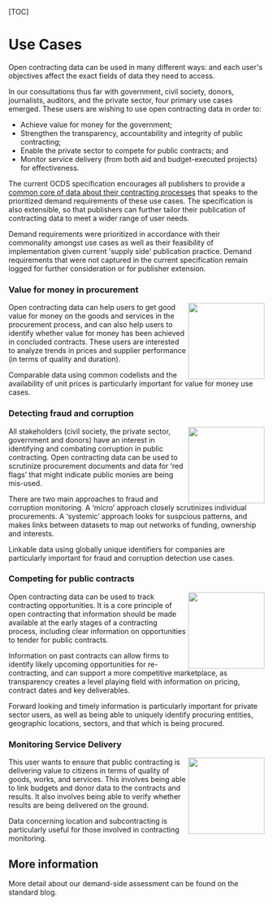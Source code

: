 [TOC]

# Use Cases

<span class="lead">Open contracting data can be used in many different ways: and each user's objectives affect the exact fields of data they need to access.</span>
 
In our consultations thus far with government, civil society, donors, journalists, auditors, and the private sector, four primary use cases emerged. These users are wishing to use open contracting data in order to:

* Achieve value for money for the government;
* Strengthen the transparency, accountability and integrity of public contracting;
* Enable the private sector to compete for public contracts; and
* Monitor service delivery (from both aid and budget-executed projects) for effectiveness. 
 
The current OCDS specification encourages all publishers to provide a [common core of data about their contracting processes](../../implementation/publication_levels) that speaks to the prioritized demand requirements of these use cases. The specification is also extensible, so that publishers can further tailor their publication of contracting data to meet a wider range of user needs.  
 
Demand requirements were prioritized in accordance with their commonality amongst use cases as well as their feasibility of implementation given current 'supply side' publication practice. Demand requirements that were not captured in the current specification remain logged for further consideration or for publisher extension.

### Value for money in procurement

<img src="/standard/r/master/assets/icon_user.png" width="150" align="right"/>Open contracting data can help users to get good value for money on the goods and services in the procurement process, and can also help users to identify whether value for money has been achieved in concluded contracts. These users are interested to analyze trends in prices and supplier performance (in terms of quality and duration).

Comparable data using common codelists and the availability of unit prices is particularly important for value for money use cases.

### Detecting fraud and corruption

<img src="/standard/r/master/assets/icon_user.png" width="150" align="right"/>All stakeholders (civil society, the private sector, government and donors) have an interest in identifying and combating corruption in public contracting. Open contracting data can be used to scrutinize procurement documents and data for ‘red flags’ that might indicate public monies are being mis-used. 

There are two main approaches to fraud and corruption monitoring. A ‘micro’ approach closely scrutinizes individual procurements. A ‘systemic’ approach looks for suspcious patterns, and makes links between datasets to map out networks of funding, ownership and interests. 

Linkable data using globally unique identifiers for companies are particularly important for fraud and corruption detection use cases.

### Competing for public contracts

<img src="/standard/r/master/assets/icon_user.png" width="150" align="right"/>Open contracting data can be used to track contracting opportunities. It is a core principle of open contracting that information should be made available at the early stages of a contracting process, including clear information on opportunities to tender for public contracts.

Information on past contracts can allow firms to identify likely upcoming opportunities for re-contracting, and can support a more competitive marketplace, as transparency creates a level playing field with information on pricing, contract dates and key deliverables. 

Forward looking and timely information is particularly important for private sector users, as well as being able to uniquely identify procuring entities, geographic locations, sectors, and that which is being procured. 

### Monitoring Service Delivery 
 
<img src="/standard/r/master/assets/icon_user.png" width="150" align="right"/>This user wants to ensure that public contracting is delivering value to citizens in terms of quality of goods, works, and services. This involves being able to link budgets and donor data to the contracts and results. It also involves being able to verify whether results are being delivered on the ground. 

Data concerning location and subcontracting is particularly useful for those involved in contracting monitoring. 
 
## More information

More detail about our demand-side assessment can be found on the standard blog.
